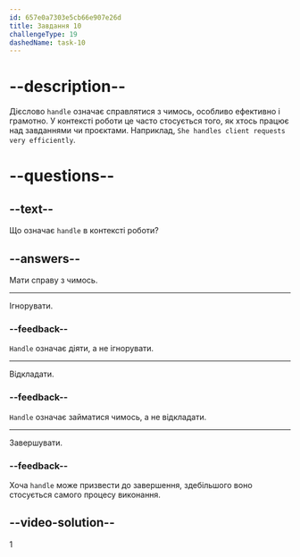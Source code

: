 ```yaml
---
id: 657e0a7303e5cb66e907e26d
title: Завдання 10
challengeType: 19
dashedName: task-10
---
```


# --description--

Дієслово `handle` означає справлятися з чимось, особливо ефективно і грамотно. У контексті роботи це часто стосується того, як хтось працює над завданнями чи проєктами. Наприклад, `She handles client requests very efficiently`.

# --questions--

## --text--

Що означає `handle` в контексті роботи?

## --answers--

Мати справу з чимось.

---

Ігнорувати.

### --feedback--

`Handle` означає діяти, а не ігнорувати.

---

Відкладати.

### --feedback--

`Handle` означає займатися чимось, а не відкладати.

---

Завершувати.

### --feedback--

Хоча `handle` може призвести до завершення, здебільшого воно стосується самого процесу виконання.

## --video-solution--

1
